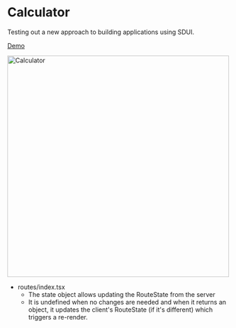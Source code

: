 # Calculator

Testing out a new approach to building applications using SDUI.

[Demo](https://codesandbox.io/s/calculator-4z8gr)

<img src="https://user-images.githubusercontent.com/1948935/149849579-93ea41fd-cbf7-4536-a52f-bae796add712.png" alt="Calculator" width="500"/>

- routes/index.tsx
  - The state object allows updating the RouteState from the server
  - It is undefined when no changes are needed and when it returns an object, it updates the client's RouteState (if it's different) which triggers a re-render.
